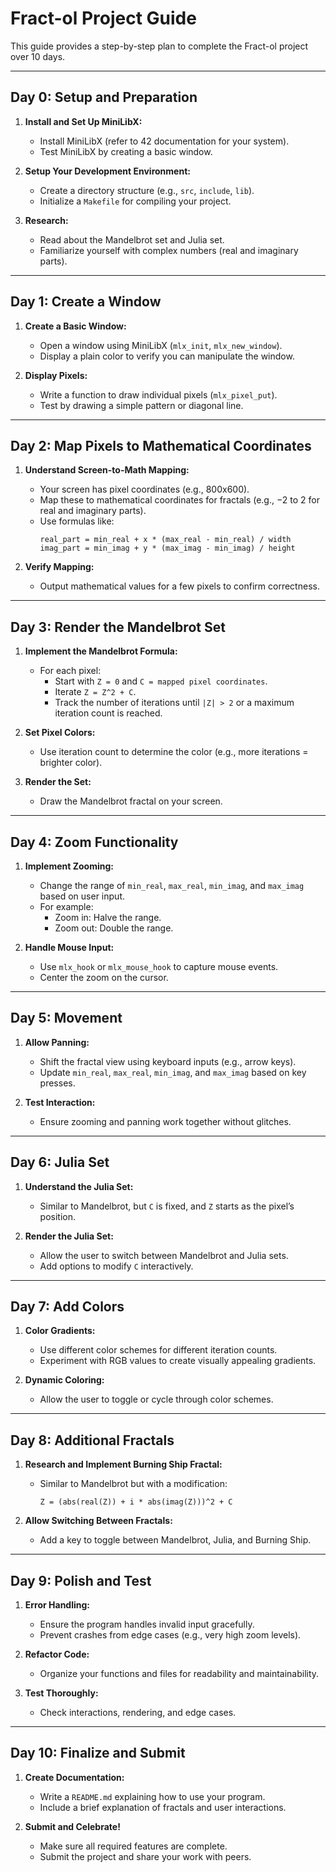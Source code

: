 # Fract-ol Project Guide

This guide provides a step-by-step plan to complete the Fract-ol project over 10 days.

---

## Day 0: Setup and Preparation

1. **Install and Set Up MiniLibX:**
   - Install MiniLibX (refer to 42 documentation for your system).
   - Test MiniLibX by creating a basic window.

2. **Setup Your Development Environment:**
   - Create a directory structure (e.g., `src`, `include`, `lib`).
   - Initialize a `Makefile` for compiling your project.

3. **Research:**
   - Read about the Mandelbrot set and Julia set.
   - Familiarize yourself with complex numbers (real and imaginary parts).

---

## Day 1: Create a Window

1. **Create a Basic Window:**
   - Open a window using MiniLibX (`mlx_init`, `mlx_new_window`).
   - Display a plain color to verify you can manipulate the window.

2. **Display Pixels:**
   - Write a function to draw individual pixels (`mlx_pixel_put`).
   - Test by drawing a simple pattern or diagonal line.

---

## Day 2: Map Pixels to Mathematical Coordinates

1. **Understand Screen-to-Math Mapping:**
   - Your screen has pixel coordinates (e.g., 800x600).
   - Map these to mathematical coordinates for fractals (e.g., −2 to 2 for real and imaginary parts).
   - Use formulas like:
     ```
     real_part = min_real + x * (max_real - min_real) / width
     imag_part = min_imag + y * (max_imag - min_imag) / height
     ```

2. **Verify Mapping:**
   - Output mathematical values for a few pixels to confirm correctness.

---

## Day 3: Render the Mandelbrot Set

1. **Implement the Mandelbrot Formula:**
   - For each pixel:
     - Start with `Z = 0` and `C = mapped pixel coordinates`.
     - Iterate `Z = Z^2 + C`.
     - Track the number of iterations until `|Z| > 2` or a maximum iteration count is reached.

2. **Set Pixel Colors:**
   - Use iteration count to determine the color (e.g., more iterations = brighter color).

3. **Render the Set:**
   - Draw the Mandelbrot fractal on your screen.

---

## Day 4: Zoom Functionality

1. **Implement Zooming:**
   - Change the range of `min_real`, `max_real`, `min_imag`, and `max_imag` based on user input.
   - For example:
     - Zoom in: Halve the range.
     - Zoom out: Double the range.

2. **Handle Mouse Input:**
   - Use `mlx_hook` or `mlx_mouse_hook` to capture mouse events.
   - Center the zoom on the cursor.

---

## Day 5: Movement

1. **Allow Panning:**
   - Shift the fractal view using keyboard inputs (e.g., arrow keys).
   - Update `min_real`, `max_real`, `min_imag`, and `max_imag` based on key presses.

2. **Test Interaction:**
   - Ensure zooming and panning work together without glitches.

---

## Day 6: Julia Set

1. **Understand the Julia Set:**
   - Similar to Mandelbrot, but `C` is fixed, and `Z` starts as the pixel’s position.

2. **Render the Julia Set:**
   - Allow the user to switch between Mandelbrot and Julia sets.
   - Add options to modify `C` interactively.

---

## Day 7: Add Colors

1. **Color Gradients:**
   - Use different color schemes for different iteration counts.
   - Experiment with RGB values to create visually appealing gradients.

2. **Dynamic Coloring:**
   - Allow the user to toggle or cycle through color schemes.

---

## Day 8: Additional Fractals

1. **Research and Implement Burning Ship Fractal:**
   - Similar to Mandelbrot but with a modification:
     ```
     Z = (abs(real(Z)) + i * abs(imag(Z)))^2 + C
     ```

2. **Allow Switching Between Fractals:**
   - Add a key to toggle between Mandelbrot, Julia, and Burning Ship.

---

## Day 9: Polish and Test

1. **Error Handling:**
   - Ensure the program handles invalid input gracefully.
   - Prevent crashes from edge cases (e.g., very high zoom levels).

2. **Refactor Code:**
   - Organize your functions and files for readability and maintainability.

3. **Test Thoroughly:**
   - Check interactions, rendering, and edge cases.

---

## Day 10: Finalize and Submit

1. **Create Documentation:**
   - Write a `README.md` explaining how to use your program.
   - Include a brief explanation of fractals and user interactions.

2. **Submit and Celebrate!**
   - Make sure all required features are complete.
   - Submit the project and share your work with peers.

